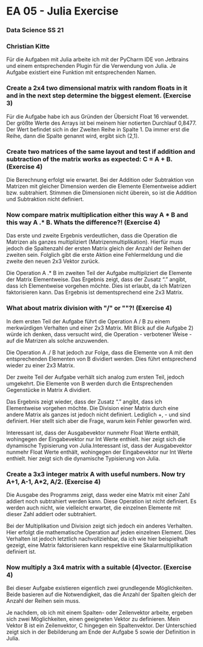 # EA 05 - Julia Exercise
### Data Science SS 21
### Christian Kitte 

Für die Aufgaben mit Julia arbeite ich mit der PyCharm IDE von Jetbrains und einem entsprechenden Plugin für die Verwendung von Julia. Je Aufgabe existiert eine Funktion mit entsprechenden Namen. 

### Create a 2x4 two dimensional matrix with random floats in it and in the next step determine the biggest element. (Exercise 3)

Für die Aufgabe habe ich aus Gründen der Übersicht Float 16 verwendet. Der größte Werte des Arrays ist bei meinem hier notierten Durchlauf 0,8477. Der Wert befindet sich in der Zweiten Reihe in Spalte 1. Da immer erst die Reihe, dann die Spalte genannt wird, ergibt sich (2,1).

### Create two matrices of the same layout and test if addition and subtraction of the matrix works as expected: C = A + B. (Exercise 4)

Die Berechnung erfolgt wie erwartet. Bei der Addition oder Subtraktion von Matrizen mit gleicher Dimension werden die Elemente Elementweise addiert bzw. subtrahiert. Stimmen die Dimensionen nicht überein, so ist die Addition und Subtraktion nicht definiert.

### Now compare matrix multiplication either this way A * B and this way A .* B. Whats the difference?! (Exercise 4)

Das erste und zweite Ergebnis verdeutlichen, dass die Operation die Matrizen als ganzes multipliziert (Matrizenmultiplikation). Hierfür muss jedoch die Spaltenzahl der ersten Matrix gleich der Anzahl der Reihen der zweiten sein. Folglich gibt die erste Aktion eine Fehlermeldung und die zweite den neuen 2x3 Vektor zurück.

Die Operation A .* B im zweiten Teil der Aufgabe multipliziert die Elemente der Matrix Elementweise. Das Ergebnis zeigt, dass der Zusatz “.” angibt, dass ich Elementweise vorgehen möchte. Dies ist erlaubt, da ich Matrizen faktorisieren kann. Das Ergebnis ist dementsprechend eine 2x3 Matrix.

### What about matrix division with "/" or "\"?! (Exercise 4)

In dem ersten Teil der Aufgabe führt die Operation A / B zu einem merkwürdigen Verhalten und einer 2x3 Matrix. Mit Blick auf die Aufgabe 2) würde ich denken, dass versucht wird, die Operation - verbotener Weise - auf die Matrizen als solche anzuwenden. 

Die Operation A ./ B hat jedoch zur Folge, dass die Elemente von A mit den entsprechenden Elementen von B dividiert werden. Dies führt entsprechend wieder zu einer 2x3 Matrix.

Der zweite Teil der Aufgabe verhält sich analog zum ersten Teil, jedoch umgekehrt. Die Elemente von B werden durch die Entsprechenden Gegenstücke in Matrix A dividiert.

Das Ergebnis zeigt wieder, dass der Zusatz “.” angibt, dass ich Elementweise vorgehen möchte. Die Division einer Matrix durch eine andere Matrix als ganzes ist jedoch nicht definiert. Lediglich +, - und  sind definiert. Hier stellt sich aber die Frage, warum kein Fehler geworfen wird.

Interessant ist, dass der Ausgabevektor nunmehr Float Werte enthält, wohingegen der Eingabevektor nur Int Werte enthielt. hier zeigt sich die dynamische Typisierung von Julia.Interessant ist, dass der Ausgabevektor nunmehr Float Werte enthält, wohingegen der Eingabevektor nur Int Werte enthielt. hier zeigt sich die dynamische Typisierung von Julia.

### Create a 3x3 integer matrix A with useful numbers. Now try A+1, A-1, A*2, A/2. (Exercise 4)

Die Ausgabe des Programms zeigt, dass weder eine Matrix mit einer Zahl addiert noch subtrahiert werden kann. Diese Operation ist nicht definiert. Es werden auch nicht, wie vielleicht erwartet, die einzelnen Elemente mit dieser Zahl addiert oder subtrahiert.

Bei der Multiplikation und Division zeigt sich jedoch ein anderes Verhalten. Hier erfolgt die mathematische Operation auf jeden einzelnen Element. Dies Verhalten ist jedoch letztlich nachvollziehbar, da ich wie hier beispielhaft gezeigt, eine Matrix faktorisieren kann respektive eine Skalarmultiplikation definiert ist.

### Now multiply a 3x4 matrix with a suitable (4)vector. (Exercise 4)

Bei dieser Aufgabe existieren eigentlich zwei grundlegende Möglichkeiten. Beide basieren auf die Notwendigkeit, das die Anzahl der Spalten gleich der Anzahl der Reihen sein muss.

Je nachdem, ob ich mit einem Spalten- oder Zeilenvektor arbeite, ergeben sich zwei Möglichkeiten, einen geeigneten Vektor zu definieren. Mein Vektor B ist ein Zeilenvektor, C hingegen ein Spaltenvektor. Der Unterschied zeigt sich in der Bebilderung am Ende der Aufgabe 5 sowie der Definition in Julia.


